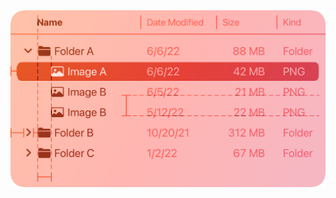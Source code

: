 <picture>
  <source srcset="https://raw.githubusercontent.com/tiziano149/Markdowntest/refs/heads/main/components-outline-view-intro%7Edark%402x.png" media="(prefers-color-scheme: dark)">
  <img src="https://raw.githubusercontent.com/tiziano149/Markdowntest/refs/heads/main/components-outline-view-intro%402x.png" alt="Light Mode Image" style="max-width: 100%; height: auto; display: block;">
</picture>
